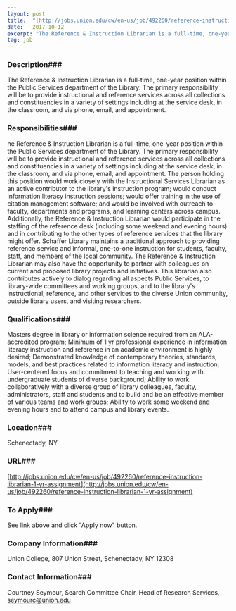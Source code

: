 ```yaml
---
layout: post
title:  "[http://jobs.union.edu/cw/en-us/job/492260/reference-instruction-librarian-1-yr-assignment](http://jobs.union.edu/cw/en-us/job/492260/reference-instruction-librarian-1-yr-assignment) - Union College, Schaffer Library"
date:   2017-10-12
excerpt: "The Reference & Instruction Librarian is a full-time, one-year position within the Public Services department of the Library. The primary responsibility will be to provide instructional and reference services across all collections and constituencies in a variety of settings including at the service desk, in the classroom, and via phone,..."
tag: job
---
```


### Description###

The Reference & Instruction Librarian is a full-time, one-year position within the Public Services department of the Library. The primary responsibility will be to provide instructional and reference services across all collections and constituencies in a variety of settings including at the service desk, in the classroom, and via phone, email, and appointment.


### Responsibilities###

he Reference & Instruction Librarian is a full-time, one-year position within the Public Services department of the Library. The primary responsibility will be to provide instructional and reference services across all collections and constituencies in a variety of settings including at the service desk, in the classroom, and via phone, email, and appointment. The person holding this position would work closely with the Instructional Services Librarian as an active contributor to the library's instruction program; would conduct information literacy instruction sessions; would offer training in the use of citation management software; and would be involved with outreach to faculty, departments and programs, and learning centers across campus. Additionally, the Reference & Instruction Librarian would participate in the staffing of the reference desk (including some weekend and evening hours) and in contributing to the other types of reference services that the library might offer. Schaffer Library maintains a traditional approach to providing reference service and informal, one-to-one instruction for students, faculty, staff, and members of the local community. The Reference & Instruction Librarian may also have the opportunity to partner with colleagues on current and proposed library projects and initiatives. This librarian also contributes actively to dialog regarding all aspects Public Services, to library-wide committees and working groups, and to the library's instructional, reference, and other services to the diverse Union community, outside library users, and visiting researchers.


### Qualifications###

Masters degree in library or information science required from an ALA-accredited program; Minimum of 1 yr professional experience in information literacy instruction and reference in an academic environment is highly desired; Demonstrated knowledge of contemporary theories, standards, models, and best practices related to information literacy and instruction; User-centered focus and commitment to teaching and working with undergraduate students of diverse background; Ability to work collaboratively with a diverse group of library colleagues, faculty, administrators, staff and students and to build and be an effective member of various teams and work groups; Ability to work some weekend and evening hours and to attend campus and library events.




### Location###

Schenectady, NY


### URL###

[http://jobs.union.edu/cw/en-us/job/492260/reference-instruction-librarian-1-yr-assignment](http://jobs.union.edu/cw/en-us/job/492260/reference-instruction-librarian-1-yr-assignment)

### To Apply###

See link above and click "Apply now" button.


### Company Information###

Union College, 807 Union Street, Schenectady, NY 12308


### Contact Information###

Courtney Seymour, Search Committee Chair, Head of Research Services, seymourc@union.edu

